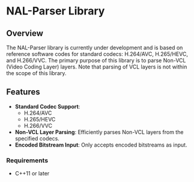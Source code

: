 # NAL-Parser Library

## Overview

The NAL-Parser library is currently under development and is based on reference software codes for standard codecs: H.264/AVC, H.265/HEVC, and H.266/VVC. The primary purpose of this library is to parse Non-VCL (Video Coding Layer) layers. Note that parsing of VCL layers is not within the scope of this library.

## Features

- **Standard Codec Support**: 
  - H.264/AVC
  - H.265/HEVC
  - H.266/VVC
- **Non-VCL Layer Parsing**: Efficiently parses Non-VCL layers from the specified codecs.
- **Encoded Bitstream Input**: Only accepts encoded bitstreams as input.

### Requirements

- C++11 or later

